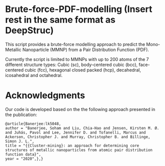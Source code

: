# Brute-force-PDF-modelling (Insert rest in the same format as DeepStruc)

This script provides a brute-force modelling approach to predict the Mono-Metallic Nanoparticle (MMNP) from a Pair Distribution Function (PDF).

Currently the script is limited to MMNPs with up to 200 atoms of the 7 different structure types: Cubic (sc), body-centered cubic (bcc), face-centered cubic (fcc), hexagonal closed packed (hcp), decahedral, icosahedral and octahedral.


# Acknowledgments
Our code is developed based on the the following approach presented in the publication:
```
@article{Banerjee:lk5048,
author = "Banerjee, Soham and Liu, Chia-Hao and Jensen, Kirsten M. Ø. and Juhás, Pavol and Lee, Jennifer D. and Tofanelli, Marcus and Ackerson, Christopher J. and Murray, Christopher B. and Billinge, Simon J. L.",
title = "{{Cluster-mining}: an approach for determining core structures of metallic nanoparticles from atomic pair distribution function data}",
year = "2020",},}
```
